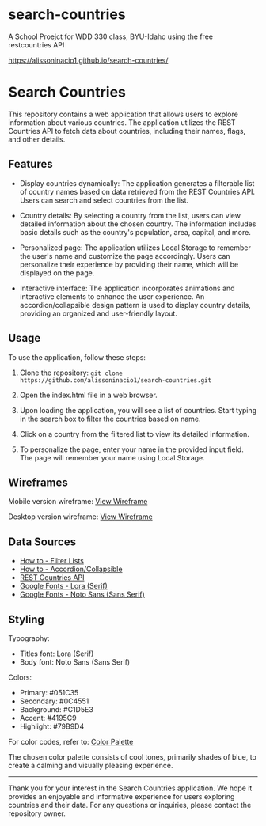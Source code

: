 # search-countries
A School Proejct for WDD 330 class, BYU-Idaho using the free restcountries API

https://alissoninacio1.github.io/search-countries/

##
# Search Countries

This repository contains a web application that allows users to explore information about various countries. The application utilizes the REST Countries API to fetch data about countries, including their names, flags, and other details.

## Features

- Display countries dynamically: The application generates a filterable list of country names based on data retrieved from the REST Countries API. Users can search and select countries from the list.

- Country details: By selecting a country from the list, users can view detailed information about the chosen country. The information includes basic details such as the country's population, area, capital, and more.

- Personalized page: The application utilizes Local Storage to remember the user's name and customize the page accordingly. Users can personalize their experience by providing their name, which will be displayed on the page.

- Interactive interface: The application incorporates animations and interactive elements to enhance the user experience. An accordion/collapsible design pattern is used to display country details, providing an organized and user-friendly layout.

## Usage

To use the application, follow these steps:

1. Clone the repository: `git clone https://github.com/alissoninacio1/search-countries.git`

2. Open the index.html file in a web browser.

3. Upon loading the application, you will see a list of countries. Start typing in the search box to filter the countries based on name.

4. Click on a country from the filtered list to view its detailed information.

5. To personalize the page, enter your name in the provided input field. The page will remember your name using Local Storage.

## Wireframes

Mobile version wireframe: [View Wireframe](https://www.figma.com/file/BFj7RuB2lDZ0jAYS2uoore/Search-Countries-Mobile-Wireframe?type=design&node-id=0-1&t=Jvwc9agoksUqundv-0)

Desktop version wireframe: [View Wireframe](https://www.figma.com/file/B8EoONN8mCjGNKMNgeXcGQ/Search-Countries-Desktop-Version?type=design&node-id=0-1&t=Jvwc9agoksUqundv-0)

## Data Sources

- [How to - Filter Lists](https://www.w3schools.com/howto/howto_js_filter_lists.asp)
- [How to - Accordion/Collapsible](https://www.w3schools.com/howto/howto_js_accordion.asp)
- [REST Countries API](https://restcountries.com/#rest-countries)
- [Google Fonts - Lora (Serif)](https://fonts.google.com/specimen/Lora?category=Serif)
- [Google Fonts - Noto Sans (Sans Serif)](https://fonts.google.com/noto/specimen/Noto+Sans?category=Sans+Serif)

## Styling

Typography:
- Titles font: Lora (Serif)
- Body font: Noto Sans (Sans Serif)

Colors:
- Primary: #051C35
- Secondary: #0C4551
- Background: #C1D5E3
- Accent: #4195C9
- Highlight: #79B9D4

For color codes, refer to: [Color Palette](https://coolors.co/051c35-0c4551-c1d5e3-4195c9-79b9d4)

The chosen color palette consists of cool tones, primarily shades of blue, to create a calming and visually pleasing experience.

---

Thank you for your interest in the Search Countries application. We hope it provides an enjoyable and informative experience for users exploring countries and their data. For any questions or inquiries, please contact the repository owner.
